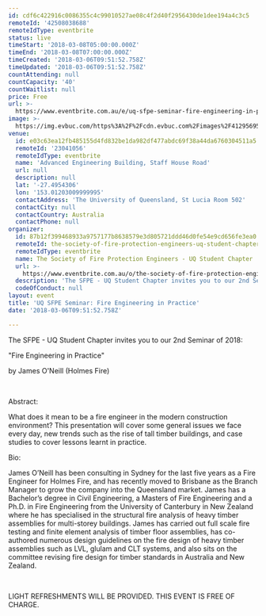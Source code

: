 ```yaml
---
id: cdf6c422916c0086355c4c99010527ae08c4f2d40f2956430de1dee194a4c3c5
remoteId: '42508038688'
remoteIdType: eventbrite
status: live
timeStart: '2018-03-08T05:00:00.000Z'
timeEnd: '2018-03-08T07:00:00.000Z'
timeCreated: '2018-03-06T09:51:52.758Z'
timeUpdated: '2018-03-06T09:51:52.758Z'
countAttending: null
countCapacity: '40'
countWaitlist: null
price: Free
url: >-
  https://www.eventbrite.com.au/e/uq-sfpe-seminar-fire-engineering-in-practice-tickets-42508038688?aff=ebapi
image: >-
  https://img.evbuc.com/https%3A%2F%2Fcdn.evbuc.com%2Fimages%2F41295695%2F172753172142%2F1%2Foriginal.jpg?s=1de280d9a711edd5d5b290e919a0bfb3
venue:
  id: e03c63ea12fb485155d4fd832be1da982df477abdc69f38a44da6760304511a5
  remoteId: '23041056'
  remoteIdType: eventbrite
  name: 'Advanced Engineering Building, Staff House Road'
  url: null
  description: null
  lat: '-27.4954306'
  lon: '153.01203009999995'
  contactAddress: 'The University of Queensland, St Lucia Room 502'
  contactCity: null
  contactCountry: Australia
  contactPhone: null
organizer:
  id: 87b12f399468933a9757177b8638579e3d805721ddd46d0fe54e9cd656fe3ea0
  remoteId: the-society-of-fire-protection-engineers-uq-student-chapter-14154998214
  remoteIdType: eventbrite
  name: The Society of Fire Protection Engineers - UQ Student Chapter
  url: >-
    https://www.eventbrite.com.au/o/the-society-of-fire-protection-engineers-uq-student-chapter-14154998214
  description: 'The SFPE - UQ Student Chapter invites you to our 2nd Seminar of 2018:\n\'
  codeOfConduct: null
layout: event
title: 'UQ SFPE Seminar: Fire Engineering in Practice'
date: '2018-03-06T09:51:52.758Z'

---
```

<P CLASS="MsoNormal">The SFPE - UQ Student Chapter invites you to our 2nd Seminar of 2018:</P>
<P CLASS="MsoNormal">"Fire Engineering in Practice"</P>
<P CLASS="MsoNormal">by James O'Neill (Holmes Fire)</P>
<P CLASS="MsoNormal"><BR></P>
<P CLASS="MsoNormal">Abstract:</P>
<P CLASS="MsoNormal">What does it mean to be a fire engineer in the modern construction environment? This presentation will cover some general issues we face every day, new trends such as the rise of tall timber buildings, and case studies to cover lessons learnt in practice.</P>
<P CLASS="MsoNormal">Bio:</P>
<P CLASS="MsoNormal">James O’Neill has been consulting in Sydney for the last five years as a Fire Engineer for Holmes Fire, and has recently moved to Brisbane as the Branch Manager to grow the company into the Queensland market. James has a Bachelor’s degree in Civil Engineering, a Masters of Fire Engineering and a Ph.D. in Fire Engineering from the University of Canterbury in New Zealand where he has specialised in the structural fire analysis of heavy timber assemblies for multi-storey buildings. James has carried out full scale fire testing and finite element analysis of timber floor assemblies, has co-authored numerous design guidelines on the fire design of heavy timber assemblies such as LVL, glulam and CLT systems, and also sits on the committee revising fire design for timber standards in Australia and New Zealand.</P>
<P CLASS="MsoNormal"><BR></P>
<P CLASS="MsoNormal">LIGHT REFRESHMENTS WILL BE PROVIDED. THIS EVENT IS FREE OF CHARGE.</P>
